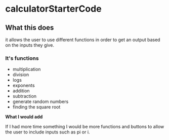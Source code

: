 # calculatorStarterCode

## What this does
  <p>  it allows the user to use different functions in order to get an output based on the inputs they give.  
  </p>  
  
 ### It's functions
   <p> <ul>
    <li>multiplication</li>
    <li>division</li>
    <li>logs</li>
    <li>exponents</li>
    <li>addition</li>
    <li>subtraction</li>
    <li>generate random numbers</li>
    <li>finding the square root</li>
    </ul>  
</p>  
 <strong> What I would add </strong>
    <p>If I had more time something I would be more functions and buttons to allow the user to include inputs such as pi or i.</p>  